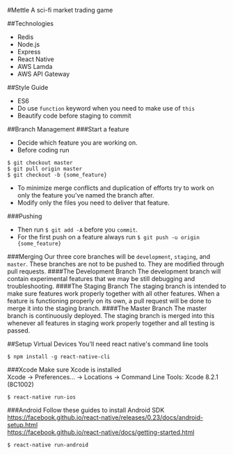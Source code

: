 #Mettle
A sci-fi market trading game

##Technologies
- Redis
- Node.js
- Express
- React Native
- AWS Lamda
- AWS API Gateway

##Style Guide
- ES6
- Do use `function` keyword when you need to make use of `this`
- Beautify code before staging to commit

##Branch Management
###Start a feature
- Decide which feature you are working on.
- Before coding run
```
$ git checkout master
$ git pull origin master
$ git checkout -b {some_feature}
```
- To minimize merge conflicts and duplication of efforts try to work on only the
feature you've named the branch after.
- Modify only the files you need to deliver that feature.

###Pushing
- Then run `$ git add -A` before you `commit`.
- For the first push on a feature always run `$ git push -u origin {some_feature}`

###Merging
Our three core branches will be `development`, `staging`, and `master`. These
branches are not to be pushed to. They are modified through pull requests.
####The Development Branch
The development branch will contain experimental features that we may be still debugging
and troubleshooting.
####The Staging Branch
The staging branch is intended to make sure features work properly together with
all other features. When a feature is functioning properly on its own, a pull
request will be done to merge it into the staging branch.
####The Master Branch
The master branch is continuously deployed. The staging branch is merged into
this whenever all features in staging work properly together and all testing is
passed.

##Setup Virtual Devices
You'll need react native's command line tools
```
$ npm install -g react-native-cli
```
###Xcode
Make sure Xcode is installed <br />
Xcode -> Preferences... -> Locations -> Command Line Tools: Xcode 8.2.1 (8C1002)
```
$ react-native run-ios
```
###Android
Follow these guides to install Android SDK<br />
https://facebook.github.io/react-native/releases/0.23/docs/android-setup.html <br />
https://facebook.github.io/react-native/docs/getting-started.html
```
$ react-native run-android
```
